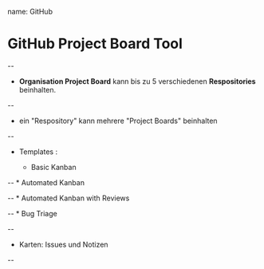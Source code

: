 name: GitHub

# GitHub Project Board Tool

--

* **Organisation Project Board** kann bis zu 5 verschiedenen **Respositories** beinhalten.


--

* ein "Respository" kann mehrere "Project Boards" beinhalten

--

* Templates :

	* Basic Kanban


--
	* Automated Kanban


--
	* Automated Kanban with Reviews	

--
	* Bug Triage


--

* Karten: Issues und Notizen

--
